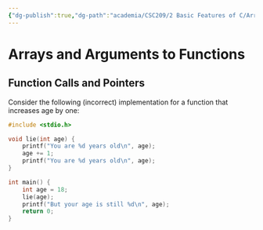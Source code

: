 ```yaml
---
{"dg-publish":true,"dg-path":"academia/CSC209/2 Basic Features of C/Arrays and Arguments to Functions.md","permalink":"/academia/csc-209/2-basic-features-of-c/arrays-and-arguments-to-functions/","tags":["cs","lecture","note","university"],"created":"2025-01-16T15:17:43.766-05:00","updated":"2025-02-03T16:56:23.441-05:00"}
---
```



# Arrays and Arguments to Functions

## Function Calls and Pointers

Consider the following (incorrect) implementation for a function that increases age by one:

```c
#include <stdio.h>

void lie(int age) {
    printf("You are %d years old\n", age);
    age += 1;
    printf("You are %d years old\n", age);
}

int main() {
    int age = 18;
    lie(age);
    printf("But your age is still %d\n", age);
    return 0;
}
```
